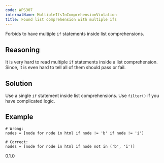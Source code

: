 ```yaml
---
code: WPS307
internalName: MultipleIfsInComprehensionViolation
title: Found list comprehension with multiple ifs
---
```


Forbids to have multiple `if` statements inside list comprehensions.

## Reasoning
It is very hard to read multiple `if` statements inside a list
comprehension. Since, it is even hard to tell all of them should
pass or fail.

## Solution
Use a single `if` statement inside list comprehensions. Use
`filter()` if you have complicated logic.

## Example

    # Wrong:
    nodes = [node for node in html if node != 'b' if node != 'i']
    
    # Correct:
    nodes = [node for node in html if node not in ('b', 'i')]

<div class="versionadded">

0.1.0

</div>